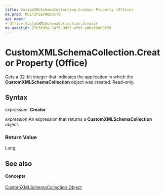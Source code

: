 ```yaml
---
title: CustomXMLSchemaCollection.Creator Property (Office)
ms.prod: MULTIPLEPRODUCTS
api_name:
- Office.CustomXMLSchemaCollection.Creator
ms.assetid: 27e56d9a-24f5-9d95-afb5-a6ba50a6367d
---
```



# CustomXMLSchemaCollection.Creator Property (Office)

Gets a 32-bit integer that indicates the application in which the  **CustomXMLSchemaCollection** object was created. Read-only.


## Syntax

 _expression_. **Creator**

 _expression_ An expression that returns a **CustomXMLSchemaCollection** object.


### Return Value

Long


## See also


#### Concepts


[CustomXMLSchemaCollection Object](customxmlschemacollection-object-office.md)

